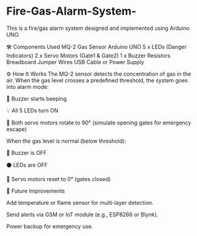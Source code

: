 # Fire-Gas-Alarm-System-
This is a fire/gas alarm system designed and implemented using Arduino UNO.

🛠 Components Used
MQ-2 Gas Sensor
Arduino UNO
5 x LEDs (Danger Indicators)
2 x Servo Motors (Gate1 & Gate2)
1 x Buzzer
Resistors
Breadboard
Jumper Wires
USB Cable or Power Supply

⚙️ How It Works
The MQ-2 sensor detects the concentration of gas in the air.
When the gas level crosses a predefined threshold, the system goes into alarm mode:

🚨 Buzzer starts beeping

💡 All 5 LEDs turn ON

🔄 Both servo motors rotate to 90° (simulate opening gates for emergency escape)

When the gas level is normal (below threshold):

🔕 Buzzer is OFF

⚫ LEDs are OFF

🔁 Servo motors reset to 0° (gates closed)

🚀 Future Improvements

Add temperature or flame sensor for multi-layer detection.

Send alerts via GSM or IoT module (e.g., ESP8266 or Blynk).

Power backup for emergency use.

